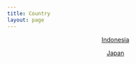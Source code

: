 ```yaml
---
title: Country
layout: page
---
```


<center>
<a href="/indonesia" class="hbt">Indonesia</a>

<a href="/japan" class="hbt">Japan</a>
</center>
